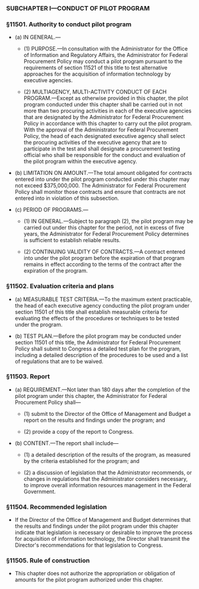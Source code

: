 ### SUBCHAPTER I—CONDUCT OF PILOT PROGRAM

### §11501. Authority to conduct pilot program
* (a) IN GENERAL.—

  * (1) PURPOSE.—In consultation with the Administrator for the Office of Information and Regulatory Affairs, the Administrator for Federal Procurement Policy may conduct a pilot program pursuant to the requirements of section 11521 of this title to test alternative approaches for the acquisition of information technology by executive agencies.

  * (2) MULTIAGENCY, MULTI-ACTIVITY CONDUCT OF EACH PROGRAM.—Except as otherwise provided in this chapter, the pilot program conducted under this chapter shall be carried out in not more than two procuring activities in each of the executive agencies that are designated by the Administrator for Federal Procurement Policy in accordance with this chapter to carry out the pilot program. With the approval of the Administrator for Federal Procurement Policy, the head of each designated executive agency shall select the procuring activities of the executive agency that are to participate in the test and shall designate a procurement testing official who shall be responsible for the conduct and evaluation of the pilot program within the executive agency.


* (b) LIMITATION ON AMOUNT.—The total amount obligated for contracts entered into under the pilot program conducted under this chapter may not exceed $375,000,000. The Administrator for Federal Procurement Policy shall monitor those contracts and ensure that contracts are not entered into in violation of this subsection.


* (c) PERIOD OF PROGRAMS.—

  * (1) IN GENERAL.—Subject to paragraph (2), the pilot program may be carried out under this chapter for the period, not in excess of five years, the Administrator for Federal Procurement Policy determines is sufficient to establish reliable results.

  * (2) CONTINUING VALIDITY OF CONTRACTS.—A contract entered into under the pilot program before the expiration of that program remains in effect according to the terms of the contract after the expiration of the program.

### §11502. Evaluation criteria and plans
* (a) MEASURABLE TEST CRITERIA.—To the maximum extent practicable, the head of each executive agency conducting the pilot program under section 11501 of this title shall establish measurable criteria for evaluating the effects of the procedures or techniques to be tested under the program.

* (b) TEST PLAN.—Before the pilot program may be conducted under section 11501 of this title, the Administrator for Federal Procurement Policy shall submit to Congress a detailed test plan for the program, including a detailed description of the procedures to be used and a list of regulations that are to be waived.

### §11503. Report
* (a) REQUIREMENT.—Not later than 180 days after the completion of the pilot program under this chapter, the Administrator for Federal Procurement Policy shall—

  * (1) submit to the Director of the Office of Management and Budget a report on the results and findings under the program; and

  * (2) provide a copy of the report to Congress.


* (b) CONTENT.—The report shall include—

  * (1) a detailed description of the results of the program, as measured by the criteria established for the program; and

  * (2) a discussion of legislation that the Administrator recommends, or changes in regulations that the Administrator considers necessary, to improve overall information resources management in the Federal Government.

### §11504. Recommended legislation
* If the Director of the Office of Management and Budget determines that the results and findings under the pilot program under this chapter indicate that legislation is necessary or desirable to improve the process for acquisition of information technology, the Director shall transmit the Director's recommendations for that legislation to Congress.

### §11505. Rule of construction
* This chapter does not authorize the appropriation or obligation of amounts for the pilot program authorized under this chapter.